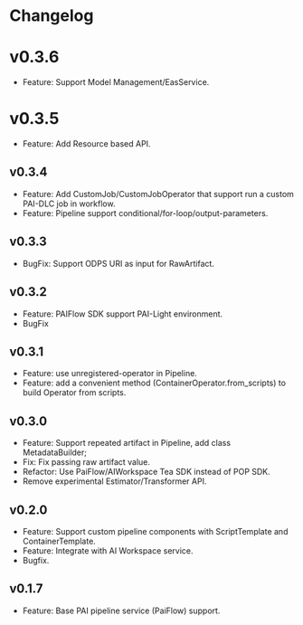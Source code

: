 # Changelog

# v0.3.6
- Feature: Support Model Management/EasService.

# v0.3.5
- Feature: Add Resource based API.

## v0.3.4
- Feature: Add CustomJob/CustomJobOperator that support run a custom PAI-DLC job in workflow.
- Feature: Pipeline support conditional/for-loop/output-parameters.

## v0.3.3
- BugFix: Support ODPS URI as input for RawArtifact.

## v0.3.2

- Feature: PAIFlow SDK support PAI-Light environment.
- BugFix

## v0.3.1
- Feature: use unregistered-operator in Pipeline.
- Feature: add a convenient method (ContainerOperator.from_scripts) to build Operator from scripts.


## v0.3.0

- Feature: Support repeated artifact in Pipeline, add class MetadataBuilder;
- Fix: Fix passing raw artifact value.
- Refactor: Use PaiFlow/AIWorkspace Tea SDK instead of POP SDK.
- Remove experimental Estimator/Transformer API.

## v0.2.0

- Feature: Support custom pipeline components with ScriptTemplate and ContainerTemplate.
- Feature: Integrate with AI Workspace service.
- Bugfix.


## v0.1.7

- Feature: Base PAI pipeline service (PaiFlow) support.

